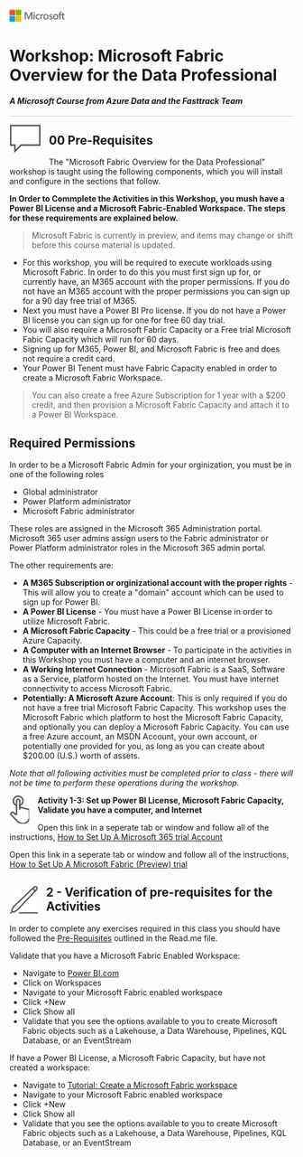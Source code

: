 ![](../graphics/microsoftlogo.png)

# Workshop: Microsoft Fabric Overview for the Data Professional

#### <i>A Microsoft Course from Azure Data and the Fasttrack Team</i>


<p style="border-bottom: 1px solid lightgrey;"></p>

<img style="float: left; margin: 0px 15px 15px 0px;" src="../graphics/textbubble.png"> <h2>00 Pre-Requisites</h2>

The "Microsoft Fabric Overview for the Data Professional" workshop is taught using the following components, which you will install and configure in the sections that follow. 

**In Order to Commplete the Activities in this Workshop, you mush have a Power BI License and a Microsoft Fabric-Enabled Workspace. The steps for these requirements are explained below.**

> Microsoft Fabric is currently in preview, and items may change or shift before this course material is updated.

- For this workshop, you will be required to execute workloads using Microsoft Fabric.  In order to do this you must first sign up for, or currently have, an M365 account with the proper permissions.  If you do not have an M365 account with the proper permissions you can sign up for a 90 day free trial of M365.
- Next you must have a Power BI Pro license.  If you do not have a Power BI license you can sign up for one for free 60 day trial.
- You will also require a Microsoft Fabric Capacity or a Free trial Microsoft Fabic Capacity which will run for 60 days.  
- Signing up for M365, Power BI, and Microsoft Fabric is free and does not require a credit card.
- Your Power BI Tenent must have Fabric Capacity enabled in order to create a Microsoft Fabric Workspace.  

> You can also create a free Azure Subscription for 1 year with a $200 credit, and then provision a Microsoft Fabric Capacity and attach it to a Power BI Workspace.

## Required Permissions

In order to be a Microsoft Fabric Admin for your orginization, you must be in one of the following roles

- Global administrator
- Power Platform administrator
- Microsoft Fabric administrator

<p>

These roles are assigned in the Microsoft 365 Administration portal.  Microsoft 365 user admins assign users to the Fabric administrator or Power Platform administrator roles in the Microsoft 365 admin portal.
<p>

The other requirements are:

- **A M365 Subscription or orginizational account with the proper rights** - This will allow you to create a "domain" account which can be used to sign up for Power BI.
- **A Power BI License** - You must have a Power BI License in order to utilize Microsoft Fabric.
- **A Microsoft Fabric Capacity** - This could be a free trial or a provisioned Azure Capacity.
- **A Computer with an Internet Browser** - To participate in the activities in this Workshop you must have a computer and an internet browser.
- **A Working Internet Connection** - Microsoft Fabric is a SaaS, Software as a Service, platform hosted on the Internet.  You must have internet connectivity to access Microsoft Fabric.
- **Potentially: A Microsoft Azure Account**: This is only required if you do not have a free trial Microsoft Fabric Capacity. This workshop uses the Microsoft Fabric which  platform to host the Microsoft Fabric Capacity, and optionally you can deploy a Microsoft Fabric Capacity. You can use a free Azure account, an MSDN Account, your own account, or potentially one provided for you, as long as you can create about $200.00 (U.S.) worth of assets. 

*Note that all following activities must be completed prior to class - there will not be time to perform these operations during the workshop.*

<p><img style="float: left; margin: 0px 15px 15px 0px;" src="../graphics/point1.png"><b>Activity 1-3: Set up Power BI License, Microsoft Fabric Capacity, Validate you have a computer, and Internet</b></p>

<p>

Open this link in a seperate tab or window and follow all of the instructions, [How to Set Up A Microsoft 365 trial Account](https://aka.ms/GetM365Developer)

<p>

Open this link in a seperate tab or window and follow all of the instructions, [How to Set Up A Microsoft Fabric (Preview) trial](https://learn.microsoft.com/en-us/fabric/get-started/fabric-trial)


<h2 id="2"><img style="float: left; margin: 0px 15px 15px 0px;" src="../graphics/pencil2.png">2 - Verification of pre-requisites for the Activities</h2>

In order to complete any exercises required in this class you should have followed the [Pre-Requisites](https://github.com/sqlballs/MicrosoftFabricPre-Con/blob/main/fabricoverview/00%20-%20Pre-Requisites.md) outlined in the Read.me file. 

Validate that you have a Microsoft Fabric Enabled Workspace:
- Navigate to [Power BI.com](https://www.powerbi.com)
- Click on Workspaces
- Navigate to your Microsoft Fabric enabled workspace
- Click +New
- Click Show all
- Validate that you see the options available to you to create Microsoft Fabric objects such as a Lakehouse, a Data Warehouse, Pipelines, KQL Database, or an EventStream

<p>
If have a Power BI License, a Microsoft Fabric Capacity, but have not created a workspace:

- Navigate to [Tutorial: Create a Microsoft Fabric workspace](https://learn.microsoft.com/en-us/fabric/data-warehouse/tutorial-create-workspace)
- Navigate to your Microsoft Fabric enabled workspace
- Click +New
- Click Show all
- Validate that you see the options available to you to create Microsoft Fabric objects such as a Lakehouse, a Data Warehouse, Pipelines, KQL Database, or an EventStream



